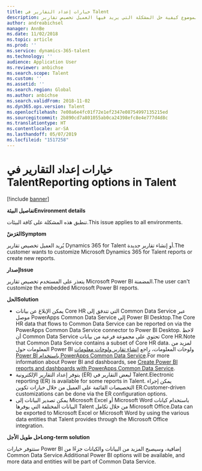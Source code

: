 ```yaml
---
title: خيارات إعداد التقارير في Talent
description: يتناول هذا الموضوع كيفية حل المشكلة التي يريد فيها العميل تخصيص تقارير Dynamics 365 for Talent أو إنشاء تقارير جديدة.
author: andreabichsel
manager: AnnBe
ms.date: 11/02/2018
ms.topic: article
ms.prod: ''
ms.service: dynamics-365-talent
ms.technology: ''
audience: Application User
ms.reviewer: anbichse
ms.search.scope: Talent
ms.custom: ''
ms.assetid: ''
ms.search.region: Global
ms.author: anbichse
ms.search.validFrom: 2018-11-02
ms.dyn365.ops.version: Talent
ms.openlocfilehash: 7e00a6e4fc01f72e1ef2347e08754997135215ed
ms.sourcegitcommit: 2b890cd7a801055ab0ca24398efc8e4e777d4d8c
ms.translationtype: HT
ms.contentlocale: ar-SA
ms.lasthandoff: 05/07/2019
ms.locfileid: "1517258"
---
```

# <a name="reporting-options-in-talent"></a><span data-ttu-id="6cb12-103">خيارات إعداد التقارير في Talent</span><span class="sxs-lookup"><span data-stu-id="6cb12-103">Reporting options in Talent</span></span>

[!include [banner](includes/banner.md)]

<span data-ttu-id="6cb12-104">**تفاصيل البيئة**</span><span class="sxs-lookup"><span data-stu-id="6cb12-104">**Environment details**</span></span>

<span data-ttu-id="6cb12-105">تنطبق هذه المشكلة على كافة البيئات.</span><span class="sxs-lookup"><span data-stu-id="6cb12-105">This issue applies to all environments.</span></span>

<span data-ttu-id="6cb12-106">**العَرَضْ**</span><span class="sxs-lookup"><span data-stu-id="6cb12-106">**Symptom**</span></span>

<span data-ttu-id="6cb12-107">يُريد العميل تخصيص تقارير Dynamics 365 for Talent أو إنشاء تقارير جديدة.</span><span class="sxs-lookup"><span data-stu-id="6cb12-107">The customer wants to customize Microsoft Dynamics 365 for Talent reports or create new reports.</span></span>

<span data-ttu-id="6cb12-108">**إصدار**</span><span class="sxs-lookup"><span data-stu-id="6cb12-108">**Issue**</span></span>

<span data-ttu-id="6cb12-109">يتعذر على المستخدم تخصيص تقارير Microsoft Power BI المضمنة.</span><span class="sxs-lookup"><span data-stu-id="6cb12-109">The user can't customize the embedded Microsoft Power BI reports.</span></span>

<span data-ttu-id="6cb12-110">**الحل**</span><span class="sxs-lookup"><span data-stu-id="6cb12-110">**Solution**</span></span>

- <span data-ttu-id="6cb12-111">يمكن الإبلاغ عن بيانات Core HR التي تتدفق إلى Common Data Service عبر موصل PowerApps Common Data Service إلى Power BI Desktop.</span><span class="sxs-lookup"><span data-stu-id="6cb12-111">The Core HR data that flows to Common Data Service can be reported on via the PowerApps Common Data Service connector to Power BI Desktop.</span></span> <span data-ttu-id="6cb12-112">لاحظ أن Common Data Service تحتوي على مجموعة فرعية من بيانات Core HR.</span><span class="sxs-lookup"><span data-stu-id="6cb12-112">Note that Common Data Service contains a subset of Core HR data.</span></span> <span data-ttu-id="6cb12-113">لمزيد من المعلومات حول Power BI ولوحات المعلومات، راجع [إنشاء تقارير ولوحات معلومات Power BI باستخدام PowerApps Common Data Service](https://powerapps.microsoft.com/en-us/blog/cdsconnectortopowerbi).</span><span class="sxs-lookup"><span data-stu-id="6cb12-113">For more information about Power BI and dashboards, see [Create Power BI reports and dashboards with PowerApps Common Data Service](https://powerapps.microsoft.com/en-us/blog/cdsconnectortopowerbi).</span></span>
- <span data-ttu-id="6cb12-114">يتوفر إعداد التقارير الإلكترونية (ER) لبعض التقارير في Talent.</span><span class="sxs-lookup"><span data-stu-id="6cb12-114">Electronic reporting (ER) is available for some reports in Talent.</span></span> <span data-ttu-id="6cb12-115">يمكن إجراء التخصيصات القائمة على العميل من خلال خيارات تكوين ER.</span><span class="sxs-lookup"><span data-stu-id="6cb12-115">Customer-driven customizations can be done via the ER configuration options.</span></span>
- <span data-ttu-id="6cb12-116">يمكن تصدير البيانات إلى Microsoft Excel أو Microsoft Word باستخدام كيانات البيانات المختلفة التي يوفرها Talent من خلال تكامل Microsoft Office.</span><span class="sxs-lookup"><span data-stu-id="6cb12-116">Data can be exported to Microsoft Excel or Microsoft Word by using the various data entities that Talent provides through the Microsoft Office integration.</span></span>

<span data-ttu-id="6cb12-117">**حل طويل الأجل**</span><span class="sxs-lookup"><span data-stu-id="6cb12-117">**Long-term solution**</span></span>

<span data-ttu-id="6cb12-118">ستتوفر خيارات Power BI إضافية، وسيصبح المزيد من البيانات والكيانات جزءًا من Common Data Service.</span><span class="sxs-lookup"><span data-stu-id="6cb12-118">Additional Power BI options will be available, and more data and entities will be part of Common Data Service.</span></span>
